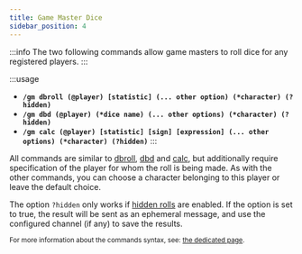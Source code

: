 ```yaml
---
title: Game Master Dice
sidebar_position: 4
---
```


:::info
The two following commands allow game masters to roll dice for any registered players.
:::

:::usage
- **`/gm dbroll (@player) [statistic] (... other option) (*character) (?hidden)`**
- **`/gm dbd (@player) (*dice name) (... other options) (*character) (?hidden)`**
- **`/gm calc (@player) [statistic] [sign] [expression] (... other options) (*character) (?hidden)`**
:::

All commands are similar to [dbroll](./dice.mdx#dbroll-dbroll), [dbd](./dice.mdx#dbd-dbd) and [calc](./calc.mdx#based-on-statistic-calc), but additionally require specification of the player for whom the roll is being made. As with the other commands, you can choose a character belonging to this player or leave the default choice.

The option `?hidden` only works if [hidden rolls](../../config/threads.md#hidden-dice) are enabled. If the option is set to true, the result will be sent as an ephemeral message, and use the configured channel (if any) to save the results. 

<small>For more information about the commands syntax, see: [the dedicated page](../../introduction/format.md).</small>
